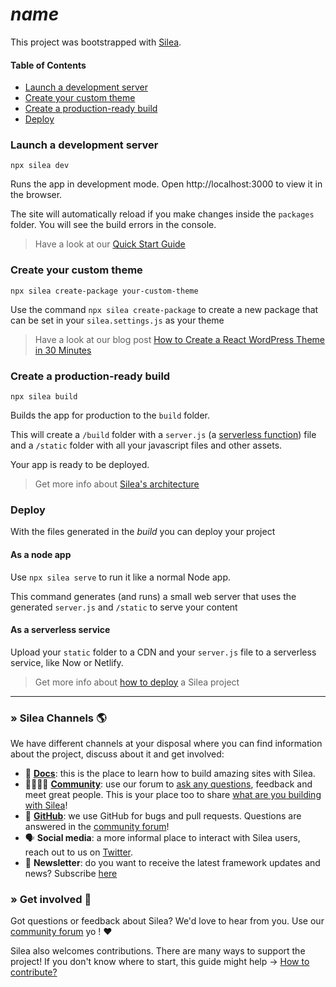 # $name$

This project was bootstrapped with [Silea](https://sileajs.com/).

#### Table of Contents

-   [Launch a development server](#launch-a-development-server)
-   [Create your custom theme](#create-your-custom-theme)
-   [Create a production-ready build](#create-a-production-ready-build)
-   [Deploy](#deploy)

### Launch a development server

```
npx silea dev
```

Runs the app in development mode. Open http://localhost:3000 to view it in the browser.

The site will automatically reload if you make changes inside the `packages` folder. You will see the build errors in the console.

> Have a look at our [Quick Start Guide](https://docs.sileajs.com/getting-started/quick-start-guide)

### Create your custom theme

```
npx silea create-package your-custom-theme
```

Use the command `npx silea create-package` to create a new package that can be set in your `silea.settings.js` as your theme

> Have a look at our blog post [How to Create a React WordPress Theme in 30 Minutes](https://sileajs.com/blog/how-to-create-a-react-theme-in-30-minutes/)

### Create a production-ready build

```
npx silea build
```

Builds the app for production to the `build` folder.

This will create a `/build` folder with a `server.js` (a [serverless function](https://vercel.com/docs/v2/serverless-functions/introduction)) file and a `/static` folder with all your javascript files and other assets.

Your app is ready to be deployed.

> Get more info about [Silea's architecture](https://docs.sileajs.com/architecture)

### Deploy

With the files generated in the _build_ you can deploy your project

#### As a node app

Use `npx silea serve` to run it like a normal Node app.

This command generates (and runs) a small web server that uses the generated `server.js` and `/static` to serve your content

#### As a serverless service

Upload your `static` folder to a CDN and your `server.js` file to a serverless service, like Now or Netlify.

> Get more info about [how to deploy](https://docs.sileajs.com/deployment) a Silea project

---

### » Silea Channels 🌎

We have different channels at your disposal where you can find information about the project, discuss about it and get involved:

-   📖 **[Docs](https://docs.sileajs.com)**: this is the place to learn how to build amazing sites with Silea.
-   👨‍👩‍👧‍👦 **[Community](https://community.sileajs.com/)**: use our forum to [ask any questions](https://community.sileajs.com/c/dev-talk-questions), feedback and meet great people. This is your place too to share [what are you building with Silea](https://community.sileajs.com/c/showcases)!
-   🐞 **[GitHub](https://github.com/sileajs/silea)**: we use GitHub for bugs and pull requests. Questions are answered in the [community forum](https://community.sileajs.com/)!
-   🗣 **Social media**: a more informal place to interact with Silea users, reach out to us on [Twitter](https://twitter.com/silea).
-   💌 **Newsletter**: do you want to receive the latest framework updates and news? Subscribe [here](https://sileajs.com/)

### » Get involved 🤗

Got questions or feedback about Silea? We'd love to hear from you. Use our [community forum](https://community.sileajs.com) yo ! ❤️

Silea also welcomes contributions. There are many ways to support the project! If you don't know where to start, this guide might help → [How to contribute?](https://docs.sileajs.com/contributing/how-to-contribute)
